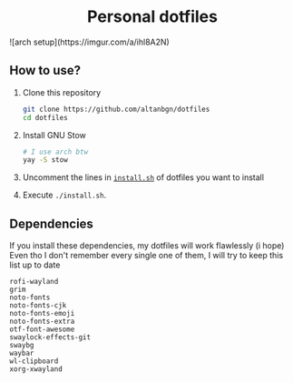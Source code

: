 <h1 align="center">Personal dotfiles</h1>
![arch setup](https://imgur.com/a/ihl8A2N)

## How to use?

1. Clone this repository

    ```bash
    git clone https://github.com/altanbgn/dotfiles
    cd dotfiles
    ```

2. Install GNU Stow

    ```bash
    # I use arch btw
    yay -S stow
    ```

3. Uncomment the lines in [`install.sh`](./install.sh) of dotfiles you want to install
4. Execute `./install.sh`.

## Dependencies

If you install these dependencies, my dotfiles will work flawlessly (i hope)
Even tho I don't remember every single one of them, I will try to keep this list up to date

`rofi-wayland`<br/>
`grim`<br/>
`noto-fonts`<br/>
`noto-fonts-cjk`<br/>
`noto-fonts-emoji`<br/>
`noto-fonts-extra`<br/>
`otf-font-awesome`<br/>
`swaylock-effects-git`<br/>
`swaybg`<br/>
`waybar`<br/>
`wl-clipboard`<br/>
`xorg-xwayland`<br/>
